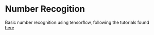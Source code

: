 # Number Recogition

Basic number recognition using tensorflow, following the tutorials found [here](https://www.tensorflow.org/tutorials/)